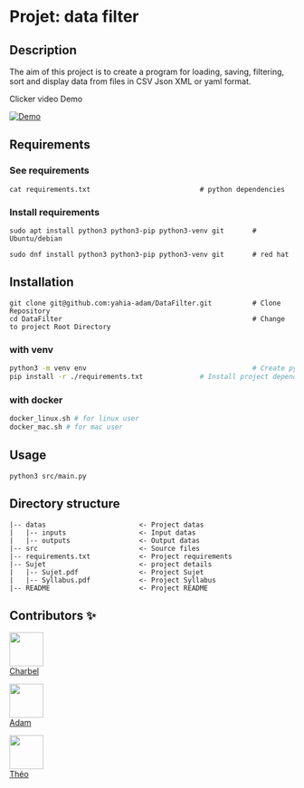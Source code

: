 # Projet: data filter

## Description

The aim of this project is to create a program for loading, saving, filtering,
sort and display data from files in CSV Json XML or yaml format.


Clicker video Demo

[![Demo](https://img.youtube.com/vi/YH4DrGiIoMQ/0.jpg)](https://youtu.be/YH4DrGiIoMQ "Demo Video")

## Requirements

### See requirements
```
cat requirements.txt                           # python dependencies
```
### Install requirements
```
sudo apt install python3 python3-pip python3-venv git       # Ubuntu/debian 
```
```
sudo dnf install python3 python3-pip python3-venv git       # red hat
```

## Installation

```
git clone git@github.com:yahia-adam/DataFilter.git          # Clone Repository 
cd DataFilter                                               # Change to project Root Directory
```
### with venv
```bash
python3 -m venv env                                         # Create python virtual envirements 
pip install -r ./requirements.txt              # Install project dependencies
```

### with docker
```bash
docker_linux.sh # for linux user
docker_mac.sh # for mac user
```
## Usage

```
python3 src/main.py
```

## Directory structure

```
|-- datas                       <- Project datas
|   |-- inputs                  <- Input datas
|   |-- outputs                 <- Output datas
|-- src                         <- Source files
|-- requirements.txt            <- Project requirements
|-- Sujet                       <- project details
|   |-- Sujet.pdf               <- Project Sujet
|   |-- Syllabus.pdf            <- Project Syllabus
|-- README                      <- Project README
```

## Contributors ✨


[<img src="https://github.com/c-salhab.png" width="60px;"/><br/><sub><a href="https://github.com/c-salhab">Charbel</a></sub>](https://github.com/c-salhab/DataFilter) 

[<img src="https://github.com/yahia-adam.png" width="60px;"/><br/><sub><a href="https://github.com/yahia-adam">Adam</a></sub>](https://github.com/yahia-adam/DataFilter) 

[<img src="https://github.com/Zameloth.png" width="60px;"/><br/><sub><a href="https://github.com/Zameloth">Théo</a></sub>](https://github.com/Zameloth/DataFilter)

